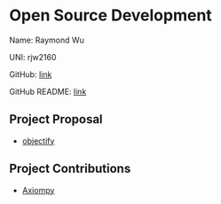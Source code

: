 # Open Source Development

Name: Raymond Wu

UNI: rjw2160

GitHub: [link](https://github.com/wu-rymd)

GitHub README: [link](https://github.com/wu-rymd/wu-rymd/blob/main/README.md)


## Project Proposal
- [objectify](./projects/python/objectify.md)

## Project Contributions
- [Axiompy](./projects/python/axiompy.md)
